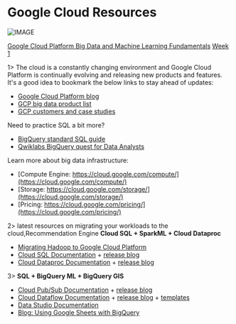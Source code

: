 
# Google Cloud Resources

![IMAGE](https://miro.medium.com/max/2113/1*zVYsG6L_uuBpi7ShAIjYWg.png)

[Google Cloud Platform Big Data and Machine Learning Fundamentals]()
[Week 1]()


1> The cloud is a constantly changing environment and Google Cloud Platform is continually evolving and releasing new products and features. It's a good idea to bookmark the below links to stay ahead of updates:
- [Google Cloud Platform blog](https://cloud.google.com/blog/products)
- [GCP big data product list](https://cloud.google.com/products/big-data/)
- [GCP customers and case studies](https://cloud.google.com/customers/#/)

Need to practice SQL a bit more?
- [BigQuery standard SQL guide](https://cloud.google.com/bigquery/docs/reference/standard-sql/)
- [Qwiklabs BigQuery quest for Data Analysts](https://www.qwiklabs.com/quests/55)

Learn more about big data infrastructure:
- [Compute Engine: https://cloud.google.com/compute/](https://cloud.google.com/compute/)
- [Storage: https://cloud.google.com/storage/](https://cloud.google.com/storage/)
- [Pricing: https://cloud.google.com/pricing/](https://cloud.google.com/pricing/)


2> latest resources on migrating your workloads to the cloud,Recommendation Engine **Cloud SQL + SparkML + Cloud Dataproc**
- [Migrating Hadoop to Google Cloud Platform](https://cloud.google.com/solutions/migration/hadoop/hadoop-gcp-migration-overview)
- [Cloud SQL Documentation](https://cloud.google.com/blog/products/databases/) + [release blog](https://cloud.google.com/blog/products/databases/)
- [Cloud Dataproc Documentation](https://cloud.google.com/dataproc/) + [release blog](https://cloud.google.com/blog/products/dataproc)

3>  **SQL + BigQuery ML + BigQuery GIS**
- [Cloud Pub/Sub Documentation](https://cloud.google.com/pubsub/) + [release blog](https://cloud.google.com/pubsub/docs/release-notes)
- [Cloud Dataflow Documentation](https://cloud.google.com/dataflow/) + [release blog](https://cloud.google.com/blog/products/data-analytics/) + [templates](https://cloud.google.com/dataflow/docs/guides/templates/provided-templates)
- [Data Studio Documentation](https://developers.google.com/datastudio/)
- [Blog: Using Google Sheets with BigQuery](https://cloud.google.com/blog/products/g-suite/connecting-bigquery-and-google-sheets-to-help-with-hefty-data-analysis)




